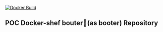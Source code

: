 [![Docker Build](https://github.com/docker-shef/bouter/actions/workflows/main.yml/badge.svg)](https://github.com/docker-shef/bouter/actions)

## POC Docker-shef bouter🎿(as booter) Repository
